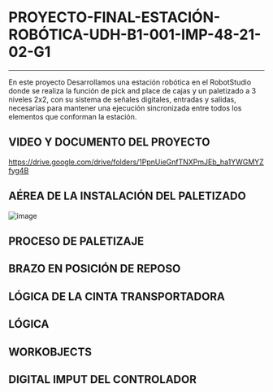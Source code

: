 # PROYECTO-FINAL-ESTACIÓN-ROBÓTICA-UDH-B1-001-IMP-48-21-02-G1
***
En este proyecto Desarrollamos una estación robótica en el RobotStudio donde se realiza la función de pick and place de cajas y un paletizado a 3 niveles 2x2, con su sistema de señales digitales, entradas y salidas, necesarias para mantener una ejecución sincronizada entre todos los elementos que conforman la estación.
## VIDEO Y DOCUMENTO DEL PROYECTO
https://drive.google.com/drive/folders/1PpnUieGnfTNXPmJEb_ha1YWGMYZfyg4B
## AÉREA DE LA INSTALACIÓN DEL PALETIZADO
![image](https://user-images.githubusercontent.com/73956322/130545907-cd8b4127-d3c5-40bd-b6d5-beb8dcda8a60.png)

## PROCESO DE PALETIZAJE
## BRAZO EN POSICIÓN DE REPOSO
## LÓGICA DE LA CINTA TRANSPORTADORA
## LÓGICA 
## WORKOBJECTS
## DIGITAL IMPUT DEL CONTROLADOR
